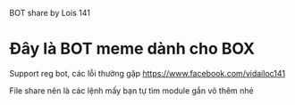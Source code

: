 BOT share by Lois 141
# Đây là BOT meme dành cho BOX 
Support reg bot, các lỗi thường gặp 
 https://www.facebook.com/vidailoc141

File share nên là các lệnh mấy bạn tự tìm module gắn vô thêm nhé